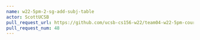 ```yaml
---
name: w22-5pm-2-sg-add-subj-table
actor: ScottUCSB
pull_request_url: https://github.com/ucsb-cs156-w22/team04-w22-5pm-courses/pull/48
pull_request_num: 48
---
```

